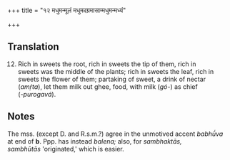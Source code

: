 +++
title = "१२ मधुमन्मूलं मधुमदग्रमासाम्मधुमन्मध्यं"

+++
## Translation
12. Rich in sweets the root, rich in sweets the tip of them, rich in  
sweets was the middle of the plants; rich in sweets the leaf, rich in  
sweets the flower of them; partaking of sweet, a drink of nectar  
(*amṛ́ta*), let them milk out ghee, food, with milk (*gó-*) as chief  
(*-purogavá*).

## Notes
The mss. (except D. and R.s.m.?) agree in the unmotived accent *babhū́va*  
at end of **b**. Ppp. has instead *balena;* also, for *sambhaktās,  
sambhūtās* 'originated,' which is easier.
